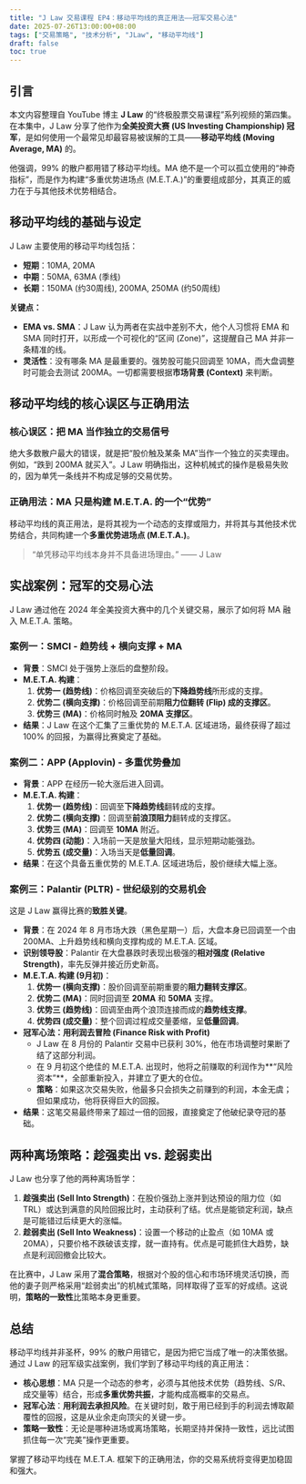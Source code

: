 ```yaml
---
title: "J Law 交易课程 EP4：移动平均线的真正用法——冠军交易心法"
date: 2025-07-26T13:00:00+08:00
tags: ["交易策略", "技术分析", "JLaw", "移动平均线"]
draft: false
toc: true
---
```


## 引言

本文内容整理自 YouTube 博主 **J Law** 的“终极股票交易课程”系列视频的第四集。在本集中，J Law 分享了他作为**全美投资大赛 (US Investing Championship) 冠军**，是如何使用一个最常见却最容易被误解的工具——**移动平均线 (Moving Average, MA)** 的。

他强调，99% 的散户都用错了移动平均线。MA 绝不是一个可以孤立使用的“神奇指标”，而是作为构建“多重优势进场点 (M.E.T.A.)”的重要组成部分，其真正的威力在于与其他技术优势相结合。

<!--more-->

## 移动平均线的基础与设定

J Law 主要使用的移动平均线包括：
-   **短期**：10MA, 20MA
-   **中期**：50MA, 63MA (季线)
-   **长期**：150MA (约30周线), 200MA, 250MA (约50周线)

**关键点：**
-   **EMA vs. SMA**：J Law 认为两者在实战中差别不大，他个人习惯将 EMA 和 SMA 同时打开，以形成一个可视化的“区间 (Zone)”，这提醒自己 MA 并非一条精准的线。
-   **灵活性**：没有哪条 MA 是最重要的。强势股可能只回调至 10MA，而大盘调整时可能会去测试 200MA。一切都需要根据**市场背景 (Context)** 来判断。

## 移动平均线的核心误区与正确用法

### 核心误区：把 MA 当作独立的交易信号

绝大多数散户最大的错误，就是把“股价触及某条 MA”当作一个独立的买卖理由。例如，“跌到 200MA 就买入”。J Law 明确指出，这种机械式的操作是极易失败的，因为单凭一条线并不构成足够的交易优势。

### 正确用法：MA 只是构建 M.E.T.A. 的一个“优势”

移动平均线的真正用法，是将其视为一个动态的支撑或阻力，并将其与其他技术优势结合，共同构建一个**多重优势进场点 (M.E.T.A.)**。

> “单凭移动平均线本身并不具备进场理由。” —— J Law

## 实战案例：冠军的交易心法

J Law 通过他在 2024 年全美投资大赛中的几个关键交易，展示了如何将 MA 融入 M.E.T.A. 策略。

### 案例一：SMCI - 趋势线 + 横向支撑 + MA

-   **背景**：SMCI 处于强势上涨后的盘整阶段。
-   **M.E.T.A. 构建**：
    1.  **优势一 (趋势线)**：价格回调至突破后的**下降趋势线**所形成的支撑。
    2.  **优势二 (横向支撑)**：价格回调至前期**阻力位翻转 (Flip) 成的支撑区**。
    3.  **优势三 (MA)**：价格同时触及 **20MA 支撑区**。
-   **结果**：J Law 在这个汇集了三重优势的 M.E.T.A. 区域进场，最终获得了超过 100% 的回报，为赢得比赛奠定了基础。

### 案例二：APP (Applovin) - 多重优势叠加

-   **背景**：APP 在经历一轮大涨后进入回调。
-   **M.E.T.A. 构建**：
    1.  **优势一 (趋势线)**：回调至**下降趋势线**翻转成的支撑。
    2.  **优势二 (横向支撑)**：回调至**前浪顶阻力**翻转成的支撑区。
    3.  **优势三 (MA)**：回调至 **10MA** 附近。
    4.  **优势四 (动能)**：入场前一天是放量大阳线，显示短期动能强劲。
    5.  **优势五 (成交量)**：入场当天是**低量回调**。
-   **结果**：在这个具备五重优势的 M.E.T.A. 区域进场后，股价继续大幅上涨。

### 案例三：Palantir (PLTR) - 世纪级别的交易机会

这是 J Law 赢得比赛的**致胜关键**。
-   **背景**：在 2024 年 8 月市场大跌（黑色星期一）后，大盘本身已回调至一个由 200MA、上升趋势线和横向支撑构成的 M.E.T.A. 区域。
-   **识别领导股**：Palantir 在大盘暴跌时表现出极强的**相对强度 (Relative Strength)**，率先反弹并接近历史新高。
-   **M.E.T.A. 构建 (9月初)**：
    1.  **优势一 (横向支撑)**：股价回调至前期重要的**阻力翻转支撑区**。
    2.  **优势二 (MA)**：同时回调至 **20MA** 和 **50MA** 支撑。
    3.  **优势三 (趋势线)**：回调至由两个浪顶连接而成的**趋势线支撑**。
    4.  **优势四 (成交量)**：整个回调过程成交量萎缩，呈**低量回调**。
-   **冠军心法：用利润去冒险 (Finance Risk with Profit)**
    -   J Law 在 8 月份的 Palantir 交易中已获利 30%，他在市场调整时果断了结了这部分利润。
    -   在 9 月初这个绝佳的 M.E.T.A. 出现时，他将之前赚取的利润作为**“风险资本”**，全部重新投入，并建立了更大的仓位。
    -   **策略**：如果这次交易失败，他最多只会损失之前赚到的利润，本金无虞；但如果成功，他将获得巨大的回报。
-   **结果**：这笔交易最终带来了超过一倍的回报，直接奠定了他破纪录夺冠的基础。

## 两种离场策略：趁强卖出 vs. 趁弱卖出

J Law 也分享了他的两种离场哲学：
1.  **趁强卖出 (Sell Into Strength)**：在股价强劲上涨并到达预设的阻力位（如 TRL）或达到满意的风险回报比时，主动获利了结。优点是能锁定利润，缺点是可能错过后续更大的涨幅。
2.  **趁弱卖出 (Sell Into Weakness)**：设置一个移动的止盈点（如 10MA 或 20MA），只要价格不跌破该支撑，就一直持有。优点是可能抓住大趋势，缺点是利润回撤会比较大。

在比赛中，J Law 采用了**混合策略**，根据对个股的信心和市场环境灵活切换，而他的妻子则严格采用“趁弱卖出”的机械式策略，同样取得了亚军的好成绩。这说明，**策略的一致性**比策略本身更重要。

## 总结

移动平均线并非圣杯，99% 的散户用错它，是因为把它当成了唯一的决策依据。通过 J Law 的冠军级实战案例，我们学到了移动平均线的真正用法：

-   **核心思想**：MA 只是一个动态的参考，必须与其他技术优势（趋势线、S/R、成交量等）结合，形成**多重优势共振**，才能构成高概率的交易点。
-   **冠军心法**：**用利润去承担风险**。在关键时刻，敢于用已经到手的利润去博取颠覆性的回报，这是从业余走向顶尖的关键一步。
-   **策略一致性**：无论是哪种进场或离场策略，长期坚持并保持一致性，远比试图抓住每一次“完美”操作更重要。

掌握了移动平均线在 M.E.T.A. 框架下的正确用法，你的交易系统将变得更加稳固和强大。 